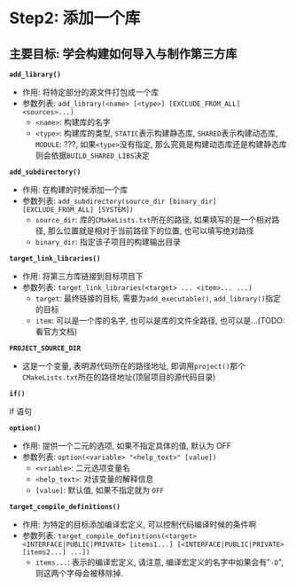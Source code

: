 # Step2: 添加一个库
## 主要目标: 学会构建如何导入与制作第三方库
**`add_library()`**
- 作用: 将特定部分的源文件打包成一个库
- 参数列表: `add_library(<name> [<type>] [EXCLUDE_FROM_ALL] <sources>...)`
  - `<name>`: 构建库的名字
  - `<type>`: 构建库的类型, `STATIC`表示构建静态库, `SHARED`表示构建动态库, `MODULE`: ???, 如果`<type>`没有指定, 那么究竟是构建动态库还是构建静态库则会依据`BUILD_SHARED_LIBS`决定
  
**`add_subdirectory()`**
- 作用: 在构建的时候添加一个库
- 参数列表: `add_subdirectory(source_dir [binary_dir] [EXCLUDE_FROM_ALL] [SYSTEM])`
  - `source_dir`: 库的`CMakeLists.txt`所在的路径, 如果填写的是一个相对路径, 那么位置就是相对于当前路径下的位置, 也可以填写绝对路径
  - `binary_dir`: 指定该子项目的构建输出目录


**`target_link_libraries()`**
- 作用: 将第三方库链接到目标项目下
- 参数列表: `target_link_libraries(<target> ... <item>... ...)`
  - `target`: 最终链接的目标, 需要为`add_executable()`, `add_library()`指定的目标
  - `item`: 可以是一个库的名字, 也可以是库的文件全路径, 也可以是...(TODO: 看官方文档)

**`PROJECT_SOURCE_DIR`**
- 这是一个变量, 表明源代码所在的路径地址, 即调用`project()`那个`CMakeLists.txt`所在的路径地址(顶层项目的源代码目录)

**`if()`**

if 语句

**`option()`**
- 作用: 提供一个二元的选项, 如果不指定具体的值, 默认为 OFF
- 参数列表: `option(<variable> "<help_text>" [value])`
  - `<vriable>`: 二元选项变量名
  - `<help_text>`: 对该变量的解释信息
  - `[value]`: 默认值, 如果不指定就为 `OFF`

**`target_compile_definitions()`**
- 作用: 为特定的目标添加编译宏定义, 可以控制代码编译时候的条件啊
- 参数列表: `target_compile_definitions(<target>
  <INTERFACE|PUBLIC|PRIVATE> [items1...]
  [<INTERFACE|PUBLIC|PRIVATE> [items2...] ...])`
  - `items...`: 表示的编译宏定义, 请注意, 编译宏定义的名字中如果会有"`-D`", 则这两个字母会被移除掉.